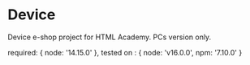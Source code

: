 # Device
Device e-shop project for HTML Academy.
PCs version only.

required: { node: '14.15.0' },
tested on : { node: 'v16.0.0', npm: '7.10.0' }

